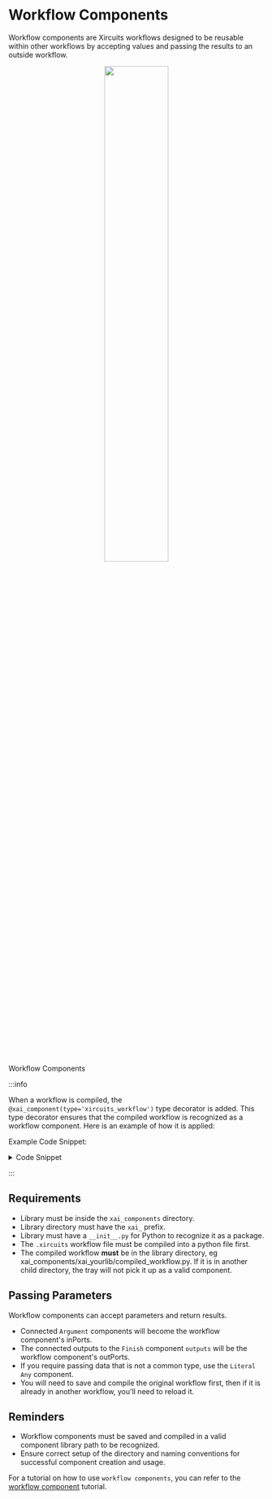 # Workflow Components

Workflow components are Xircuits workflows designed to be reusable within other workflows by accepting values and passing the results to an outside workflow.

<p align="center">
  <img width="50%" src="/img/docs/workflow_component.png"></img>
  <figcaption class="image-caption">Workflow Components</figcaption>
</p>

:::info

When a workflow is compiled, the `@xai_component(type='xircuits_workflow')` type decorator is added. This type decorator ensures that the compiled workflow is recognized as a workflow component. Here is an example of how it is applied:

Example Code Snippet:

<details>
<summary>Code Snippet</summary>

<p>

```python
@xai_component(type='xircuits_workflow')
class Inner(Component):

    def __init__(self):
        super().__init__()
        self.__start_nodes__ = []
        self.c_0 = Print()
        self.c_0.msg.value = 'Hello workflow component!'
        self.c_0.next = None

    def execute(self, ctx):
        for node in self.__start_nodes__:
            if hasattr(node, 'init'):
                node.init(ctx)
        next_component = self.c_0
        while next_component is not None:
            next_component = next_component.do(ctx)
```
</p>
</details>

:::

## Requirements

- Library must be inside the `xai_components` directory.
- Library directory must have the `xai_` prefix.
- Library must have a `__init__.py` for Python to recognize it as a package.
- The `.xircuits` workflow file must be compiled into a python file first.
- The compiled workflow **must** be in the library directory, eg xai_components/xai_yourlib/compiled_workflow.py. If it is in another child directory, the tray will not pick it up as a valid component.

## Passing Parameters

Workflow components can accept parameters and return results.
- Connected `Argument` components will become the workflow component's inPorts.
- The connected outputs to the `Finish` component `outputs` will be the workflow component's outPorts.
- If you require passing data that is not a common type, use the `Literal Any` component.
- You will need to save and compile the original workflow first, then if it is already in another workflow, you'll need to reload it.

## Reminders

- Workflow components must be saved and compiled in a valid component library path to be recognized.
- Ensure correct setup of the directory and naming conventions for successful component creation and usage.


For a tutorial on how to use `workflow components`, you can refer to the [workflow component](docs/main/references/components/workflow-components) tutorial.